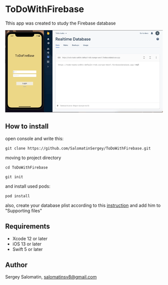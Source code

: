 # ToDoWithFirebase

 Tthis app was created to study the Firebase database

 ![Image](https://github.com/SalomatinSergey/ToDoWithFirebase/blob/main/ToDoWithFirebase/Supporting%20files/Assets.xcassets/app.dataset/app.gif)

 ## How to install
 open console and write this:

 ```
 git clone https://github.com/SalomatinSergey/ToDoWithFirebase.git
 ```
 moving to project directory
 ```
 cd ToDoWithFirebase
 ```
 ```
 git init 
 ```
 and install used pods:
 ```
 pod install
 ```
 also, create your database plist according to this [instruction](https://console.firebase.google.com/u/0/project/todo-tasks-a404c/settings/general/ios:SergeyS.ToDoWithFirebase) and add him to "Supporting files"

 ## Requirements

 - Xcode 12 or later
 - iOS 13 or later
 - Swift 5 or later

 ## Author

 Sergey Salomatin, salomatinsv8@gmail.com
